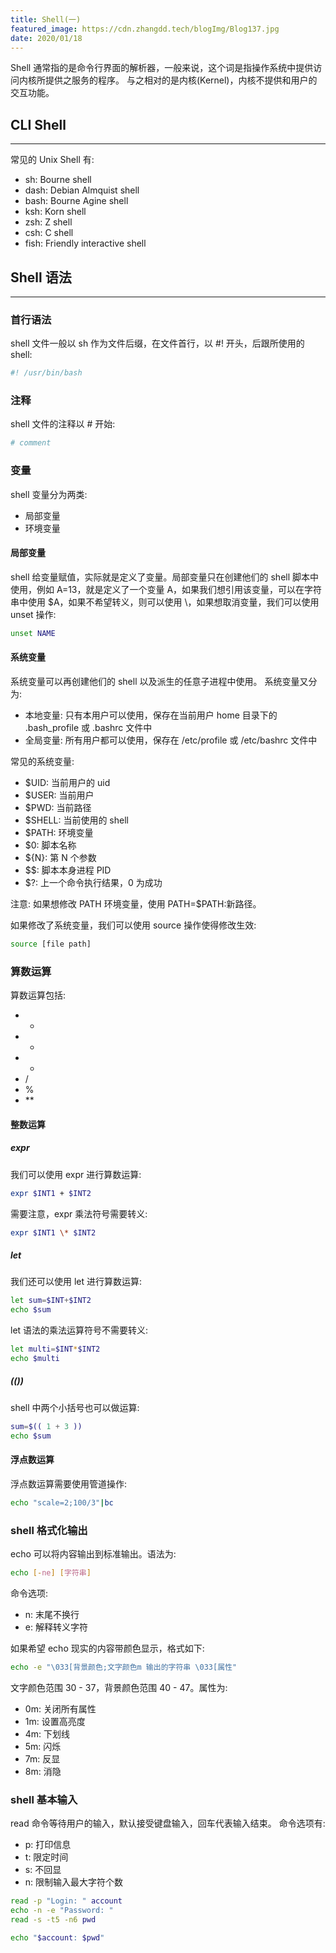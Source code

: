 ```yaml
---
title: Shell(一)
featured_image: https://cdn.zhangdd.tech/blogImg/Blog137.jpg
date: 2020/01/18
---
```


Shell 通常指的是命令行界面的解析器，一般来说，这个词是指操作系统中提供访问内核所提供之服务的程序。
与之相对的是内核(Kernel)，内核不提供和用户的交互功能。

## CLI Shell
***  
常见的 Unix Shell 有: 
- sh: Bourne shell
- dash: Debian Almquist shell
- bash: Bourne Agine shell
- ksh: Korn shell
- zsh: Z shell
- csh: C shell
- fish: Friendly interactive shell

## Shell 语法
***  
### 首行语法
shell 文件一般以 sh 作为文件后缀，在文件首行，以 #! 开头，后跟所使用的 shell: 
``` sh
#! /usr/bin/bash
```

### 注释
shell 文件的注释以 # 开始: 
``` sh
# comment
```

### 变量
shell 变量分为两类: 
- 局部变量
- 环境变量

#### 局部变量
shell 给变量赋值，实际就是定义了变量。局部变量只在创建他们的 shell 脚本中使用，例如 A=13，就是定义了一个变量 A，如果我们想引用该变量，可以在字符串中使用 $A，如果不希望转义，则可以使用 \，如果想取消变量，我们可以使用 unset 操作: 
``` sh
unset NAME
```

#### 系统变量
系统变量可以再创建他们的 shell 以及派生的任意子进程中使用。
系统变量又分为: 
- 本地变量: 只有本用户可以使用，保存在当前用户 home 目录下的 .bash_profile 或 .bashrc 文件中
- 全局变量: 所有用户都可以使用，保存在 /etc/profile 或 /etc/bashrc 文件中

常见的系统变量: 
- $UID: 当前用户的 uid
- $USER: 当前用户
- $PWD: 当前路径
- $SHELL: 当前使用的 shell
- $PATH: 环境变量
- $0: 脚本名称
- ${N}: 第 N 个参数
- $$: 脚本本身进程 PID
- $?: 上一个命令执行结果，0 为成功

注意: 如果想修改 PATH 环境变量，使用 PATH=$PATH:新路径。

如果修改了系统变量，我们可以使用 source 操作使得修改生效: 
``` sh
source [file path]
```

### 算数运算
算数运算包括: 
- +
- -
- *
- /
- %
- **

#### 整数运算
##### expr
我们可以使用 expr 进行算数运算: 
``` sh
expr $INT1 + $INT2
```

需要注意，expr 乘法符号需要转义: 
``` sh
expr $INT1 \* $INT2
```

##### let
我们还可以使用 let 进行算数运算: 
``` sh
let sum=$INT+$INT2
echo $sum
```

let 语法的乘法运算符号不需要转义: 
``` sh
let multi=$INT*$INT2
echo $multi
```

##### (())
shell 中两个小括号也可以做运算: 
``` sh
sum=$(( 1 + 3 ))
echo $sum
```

#### 浮点数运算
浮点数运算需要使用管道操作: 
``` sh
echo "scale=2;100/3"|bc
```

### shell 格式化输出
echo 可以将内容输出到标准输出。语法为: 
``` sh
echo [-ne] [字符串]
```

命令选项: 
- n: 末尾不换行
- e: 解释转义字符

如果希望 echo 现实的内容带颜色显示，格式如下: 
``` sh
echo -e "\033[背景颜色;文字颜色m 输出的字符串 \033[属性"
```

文字颜色范围 30 - 37，背景颜色范围 40 - 47。属性为: 
- 0m: 关闭所有属性
- 1m: 设置高亮度
- 4m: 下划线
- 5m: 闪烁
- 7m: 反显
- 8m: 消隐

### shell 基本输入
read 命令等待用户的输入，默认接受键盘输入，回车代表输入结束。
命令选项有: 
- p: 打印信息
- t: 限定时间
- s: 不回显
- n: 限制输入最大字符个数

``` sh
read -p "Login: " account
echo -n -e "Password: "
read -s -t5 -n6 pwd

echo "$account: $pwd"
```